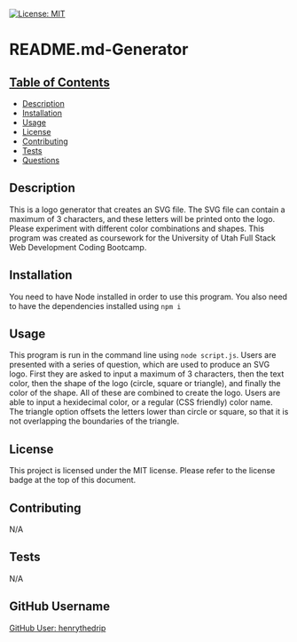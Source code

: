 [![License: MIT](https://img.shields.io/badge/License-MIT-yellow.svg)](https://opensource.org/licenses/MIT)

# README.md-Generator

## [Table of Contents](#table-of-contents)
  - [Description](#description)
  - [Installation](#installation)
  - [Usage](#usage)
  - [License](#license)
  - [Contributing](#contributing)
  - [Tests](#tests)
  - [Questions](#questions)

## Description

This is a logo generator that creates an SVG file. The SVG file can contain a maximum of 3 characters, and these letters will be printed onto the logo. Please experiment with different color combinations and shapes. This program was created as coursework for the University of Utah Full Stack Web Development Coding Bootcamp.

## Installation

You need to have Node installed in order to use this program. You also need to have the dependencies installed using `npm i`

## Usage

This program is run in the command line using `node script.js`. Users are presented with a series of question, which are used to produce an SVG logo. First they are asked to input a maximum of 3 characters, then the text color, then the shape of the logo (circle, square or triangle), and finally the color of the shape. All of these are combined to create the logo. Users are able to input a hexidecimal color, or a regular (CSS friendly) color name. The triangle option offsets the letters lower than circle or square, so that it is not overlapping the boundaries of the triangle.

## License

This project is licensed under the MIT license.
Please refer to the license badge at the top of this document.

## Contributing

N/A

## Tests

N/A

## GitHub Username

[GitHub User: henrythedrip](https://github.com/henrythedrip/)